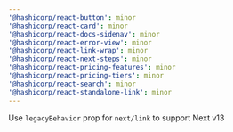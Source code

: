 ```yaml
---
'@hashicorp/react-button': minor
'@hashicorp/react-card': minor
'@hashicorp/react-docs-sidenav': minor
'@hashicorp/react-error-view': minor
'@hashicorp/react-link-wrap': minor
'@hashicorp/react-next-steps': minor
'@hashicorp/react-pricing-features': minor
'@hashicorp/react-pricing-tiers': minor
'@hashicorp/react-search': minor
'@hashicorp/react-standalone-link': minor
---
```


Use `legacyBehavior` prop for `next/link` to support Next v13
